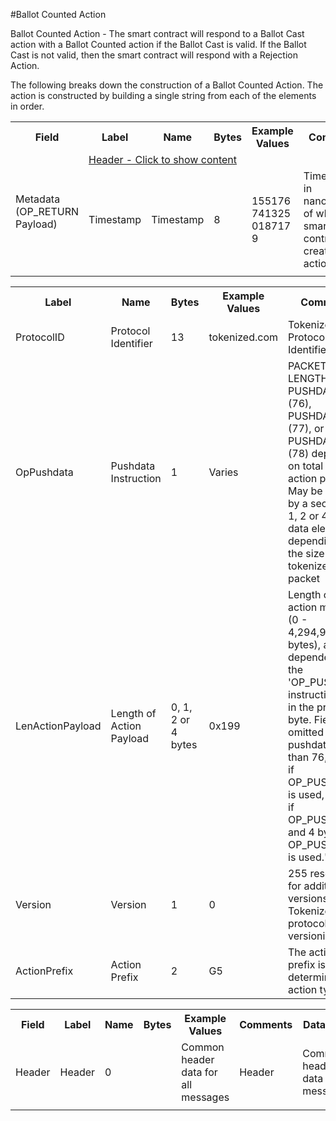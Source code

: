 

#Ballot Counted Action

Ballot Counted Action -  The smart contract will respond to a Ballot Cast action with a Ballot Counted action if the Ballot Cast is valid.  If the Ballot Cast is not valid, then the smart contract will respond with a Rejection Action.

The following breaks down the construction of a Ballot Counted Action. The action is constructed by building a single string from each of the elements in order.

<div class="ritz grid-container" dir="ltr"> 
    <table class="waffle" cellspacing="0" cellpadding="0" table-layout=fixed width=100%>
         <tr style="height:19px">
            <th style="width:6%" class="s0">Field</th>
            <th style="width:9%" class="s1">Label</th>
            <th style="width:9%" class="s1">Name</th>
            <th style="width:2%" class="s1">Bytes</th>
            <th style="width:29%" class="s1">Example Values</th>
            <th style="width:26%" class="s1">Comments</th>
            <th style="width:5%" class="s1">Data Type</th>
            <th style="width:14%" class="s2">Amendment Restrictions</th>
        </tr>
        <tr>
            <td class="s5" rowspan="2">Metadata (OP_RETURN Payload)</td>
            <td class="g7" colspan="7"><a href="javascript" data-popover="header">Header - Click to show content</a></td>
        </tr>
        <tr><td class="g10">Timestamp</td>
            <td class="g10">Timestamp</td>
            <td class="g10">8</td>
            <td class="g10" style="word-break:break-all">1551767413250187179</td>
            <td class="g10">Timestamp in nanoseconds of when the smart contract created the action.</td>
            <td class="g10">timestamp</td>
            <td class="g11">Cannot be changed by issuer, operator. Smart contract controls.</td>
        </tr>
        <tr>                <td class="s15" colspan="8"></td>
        </tr>
    </table>
</div>

<div class="ui modal" id="header">
    <i class="close icon"></i>
    <div class="content docs-content">
        <table class="ui table">
        	<tr style='height:19px;'>
	            <th style="width:9%" class="s0">Label</th>
	            <th style="width:9%" class="s1">Name</th>
	            <th style="width:2%" class="s1">Bytes</th>
	            <th style="width:29%" class="s1">Example Values</th>
	            <th style="width:26%" class="s1">Comments</th>
	            <th style="width:5%" class="s1">Data Type</th>
	        </tr>
            <tr>
                <td class="g5">ProtocolID</td>
                <td class="g6">Protocol Identifier</td>
                <td class="g6">13</td>
                <td class="g6">tokenized.com</td>
                <td class="g6">Tokenized Protocol Identifier</td>
                <td class="g6">string</td>
            </tr>
            <tr>
                <td class="g5">OpPushdata</td>
                <td class="g6">Pushdata Instruction</td>
                <td class="g6">1</td>
                <td class="g6">Varies</td>
                <td class="g6">PACKET LENGTH, PUSHDATA1 (76), PUSHDATA2 (77), or PUSHDATA4 (78) depending on total size of action payload. May be followed by a secondary 1, 2 or 4 byte data element depending on the size of the tokenized data packet</td>
                <td class="g6">opcode</td>
            </tr>
            <tr>
                <td class="g5">LenActionPayload</td>
                <td class="g6">Length of Action Payload</td>
                <td class="g6">0, 1, 2 or 4 bytes</td>
                <td class="g6">0x199</td>
                <td class="g6">Length of the action message (0 - 4,294,967,296‬ bytes), and dependent on the 'OP_PUSHDATA instruction used in the preceding byte. Field is omitted if pushdata is less than 76, 1 byte if OP_PUSHDATA1 is used, 2 bytes if OP_PUSHDATA2 and 4 bytes if OP_PUSHDATA4 is used."</td>
                <td class="g6">pushdata_length</td>
            </tr>
            <tr>
                <td class="g5">Version</td>
                <td class="g6">Version</td>
                <td class="g6">1</td>
                <td class="g6">0</td>
                <td class="g6">255 reserved for additional versions. Tokenized protocol versioning.</td>
                <td class="g6">uint8</td>
            </tr>
            <tr>
                <td class="g5">ActionPrefix</td>
                <td class="g6">Action Prefix</td>
                <td class="g6">2</td>
                <td class="g6">G5</td>
                <td class="g6">The action prefix is what determines the action type.</td>
                <td class="g6">string</td>
            </tr>
        </table>
    </div>
</div>

<div class="ui modal" id="BallotCounted">
    <i class="close icon"></i>
    <table class="ui table">
        <tr style='height:19px;'>
            <th style="width:6%" class="s0">Field</th>
            <th style="width:9%" class="s1">Label</th>
            <th style="width:9%" class="s1">Name</th>
            <th style="width:2%" class="s1">Bytes</th>
            <th style="width:29%" class="s1">Example Values</th>
            <th style="width:26%" class="s1">Comments</th>
            <th style="width:5%" class="s1">Data Type</th>
            <th style="width:14%" class="s2">Amendment Restrictions</th>
        </tr>
        <tr>
            <td class="g10">Header</td>
            <td class="g10">Header</td>
            <td class="g10">0</td>
            <td class="g10" style="word-break:break-all"></td>
            <td class="g10">Common header data for all messages</td>
            <td class="g10">Header</td>
            <td class="g11">Common header data for all messages.</td>
        </tr>
        <tr>
            <td class="s15" colspan="8"></td>
        </tr>
    </table>
</div>